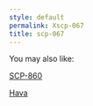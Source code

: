 ```yaml
---
style: default
permalink: Xscp-067
title: scp-067
---
```

You may also like:

[SCP-860](http://scp-wiki.net/scp-860)

[Hava](http://scp-wiki.net/hava)

